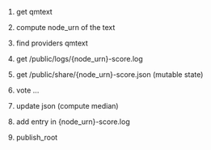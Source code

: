 1. get qmtext
2. compute node_urn of the text
2. find providers qmtext
3. get /public/logs/{node_urn}-score.log

4. get /public/share/{node_urn}-score.json (mutable state)
5. vote ... 
6. update json (compute median)
7. add entry in {node_urn}-score.log
8. publish_root


